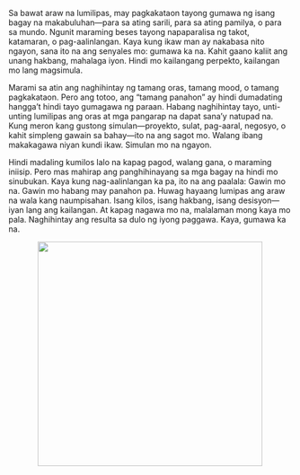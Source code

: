 Sa bawat araw na lumilipas, may pagkakataon tayong gumawa ng isang bagay na makabuluhan—para sa ating sarili, para sa ating pamilya, o para sa mundo. Ngunit maraming beses tayong napaparalisa ng takot, katamaran, o pag-aalinlangan. Kaya kung ikaw man ay nakabasa nito ngayon, sana ito na ang senyales mo: gumawa ka na. Kahit gaano kaliit ang unang hakbang, mahalaga iyon. Hindi mo kailangang perpekto, kailangan mo lang magsimula.

Marami sa atin ang naghihintay ng tamang oras, tamang mood, o tamang pagkakataon. Pero ang totoo, ang “tamang panahon” ay hindi dumadating hangga’t hindi tayo gumagawa ng paraan. Habang naghihintay tayo, unti-unting lumilipas ang oras at mga pangarap na dapat sana’y natupad na. Kung meron kang gustong simulan—proyekto, sulat, pag-aaral, negosyo, o kahit simpleng gawain sa bahay—ito na ang sagot mo. Walang ibang makakagawa niyan kundi ikaw. Simulan mo na ngayon.

Hindi madaling kumilos lalo na kapag pagod, walang gana, o maraming iniisip. Pero mas mahirap ang panghihinayang sa mga bagay na hindi mo sinubukan. Kaya kung nag-aalinlangan ka pa, ito na ang paalala: Gawin mo na. Gawin mo habang may panahon pa. Huwag hayaang lumipas ang araw na wala kang naumpisahan. Isang kilos, isang hakbang, isang desisyon—iyan lang ang kailangan. At kapag nagawa mo na, malalaman mong kaya mo pala. Naghihintay ang resulta sa dulo ng iyong paggawa. Kaya, gumawa ka na.


<div align="center">
  <img src="https://media1.tenor.com/m/VOhi4qaR2A8AAAAd/michael-jordan-look.gif" width="400px">

</div>
